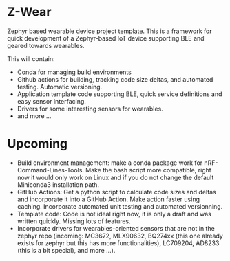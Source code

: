 # Z-Wear

Zephyr based wearable device project template. This is a framework for quick development of a Zephyr-based IoT device supporting BLE and geared towards wearables.

This will contain:
- Conda for managing build environments
- Github actions for building, tracking code size deltas, and automated testing. Automatic versioning.
- Application template code supporting BLE, quick service definitions and easy sensor interfacing.
- Drivers for some interesting sensors for wearables.
- and more ...

# Upcoming

- Build environment management: make a conda package work for nRF-Command-Lines-Tools. Make the bash script more compatible, right now it would only work on Linux and if you do not change the default Miniconda3 installation path.
- GitHub Actions: Get a python script to calculate code sizes and deltas and incorporate it into a GitHub Action. Make action faster using caching. Incorporate automated unit testing and automated versionning.
- Template code: Code is not ideal right now, it is only a draft and was written quickly. Missing lots of features.
- Incorporate drivers for wearables-oriented sensors that are not in the zephyr repo (incoming: MC3672, MLX90632, BQ274xx (this one already exists for zephyr but this has more functionalities), LC709204, AD8233 (this is a bit special), and more ...).
